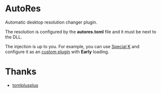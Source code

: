 # AutoRes
Automatic desktop resolution changer plugin.

The resolution is configured by the **autores.toml** file and it must be next to the DLL.

The injection is up to you. For example, you can use [Special K](https://github.com/SpecialKO/SpecialK) and configure it as an [custom plugin](https://wiki.special-k.info/en/SpecialK/Tools#custom-plugin) with **Early** loading.

# Thanks
* [tomlplusplus](https://github.com/marzer/tomlplusplus/)
